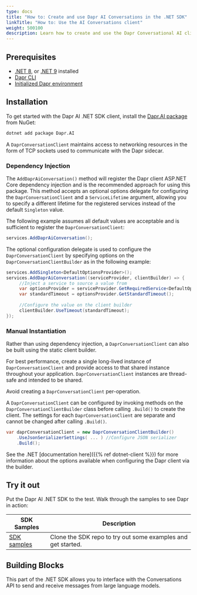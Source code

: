 ```yaml
---
type: docs
title: "How to: Create and use Dapr AI Conversations in the .NET SDK"
linkTitle: "How to: Use the AI Conversations client"
weight: 500100
description: Learn how to create and use the Dapr Conversational AI client using the .NET SDK
---
```


## Prerequisites
- [.NET 8](https://dotnet.microsoft.com/download/dotnet/8.0), or [.NET 9](https://dotnet.microsoft.com/download/dotnet/9.0) installed
- [Dapr CLI](https://docs.dapr.io/getting-started/install-dapr-cli/)
- [Initialized Dapr environment](https://docs.dapr.io/getting-started/install-dapr-selfhost)

## Installation

To get started with the Dapr AI .NET SDK client, install the [Dapr.AI package](https://www.nuget.org/packages/Dapr.AI) from NuGet:
```sh
dotnet add package Dapr.AI
```

A `DaprConversationClient` maintains access to networking resources in the form of TCP sockets used to communicate with the Dapr sidecar.

### Dependency Injection

The `AddDaprAiConversation()` method will register the Dapr client ASP.NET Core dependency injection and is the recommended approach
for using this package. This method accepts an optional options delegate for configuring the `DaprConversationClient` and a
`ServiceLifetime` argument, allowing you to specify a different lifetime for the registered services instead of the default `Singleton`
value.

The following example assumes all default values are acceptable and is sufficient to register the `DaprConversationClient`:

```csharp
services.AddDaprAiConversation();
```

The optional configuration delegate is used to configure the `DaprConversationClient` by specifying options on the
`DaprConversationClientBuilder` as in the following example:
```csharp
services.AddSingleton<DefaultOptionsProvider>();
services.AddDaprAiConversation((serviceProvider, clientBuilder) => {
     //Inject a service to source a value from
     var optionsProvider = serviceProvider.GetRequiredService<DefaultOptionsProvider>();
     var standardTimeout = optionsProvider.GetStandardTimeout();
     
     //Configure the value on the client builder
     clientBuilder.UseTimeout(standardTimeout);
});
```

### Manual Instantiation
Rather than using dependency injection, a `DaprConversationClient` can also be built using the static client builder.

For best performance, create a single long-lived instance of `DaprConversationClient` and provide access to that shared instance throughout
your application. `DaprConversationClient` instances are thread-safe and intended to be shared.

Avoid creating a `DaprConversationClient` per-operation.

A `DaprConversationClient` can be configured by invoking methods on the `DaprConversationClientBuilder` class before calling `.Build()`
to create the client. The settings for each `DaprConversationClient` are separate and cannot be changed after calling `.Build()`.

```csharp
var daprConversationClient = new DaprConversationClientBuilder()
    .UseJsonSerializerSettings( ... ) //Configure JSON serializer
    .Build();
```

See the .NET [documentation here]({{% ref dotnet-client %}}) for more information about the options available when configuring the Dapr client via the builder.

## Try it out
Put the Dapr AI .NET SDK to the test. Walk through the samples to see Dapr in action:

| SDK Samples | Description |
| ----------- | ----------- |
| [SDK samples](https://github.com/dapr/dotnet-sdk/tree/master/examples) | Clone the SDK repo to try out some examples and get started. |

## Building Blocks

This part of the .NET SDK allows you to interface with the Conversations API to send and receive messages from
large language models.
